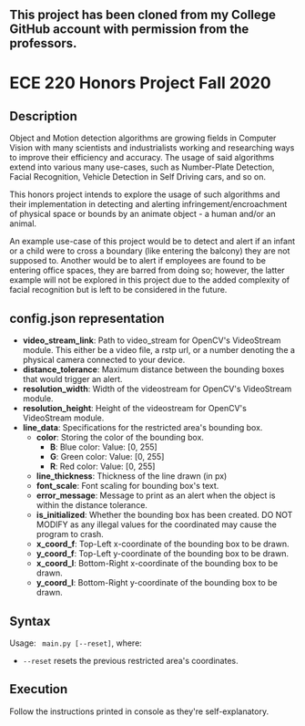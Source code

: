 ## This project has been cloned from my College GitHub account with permission from the professors.

# ECE 220 Honors Project Fall 2020

## Description

Object and Motion detection algorithms are growing fields in Computer Vision with many scientists and industrialists working and researching ways to improve their efficiency and accuracy. The usage of said algorithms extend into various many use-cases, such as Number-Plate Detection, Facial Recognition, Vehicle Detection in Self Driving cars, and so on.

This honors project intends to explore the usage of such algorithms and their implementation in detecting and alerting infringement/encroachment of physical space or bounds by an animate object - a human and/or an animal.

An example use-case of this project would be to detect and alert if an infant or a child were to cross a boundary (like entering the balcony) they are not supposed to. Another would be to alert if employees are found to be entering office spaces, they are barred from doing so; however, the latter example will not be explored in this project due to the added complexity of facial recognition but is left to be considered in the future.

## config.json representation
* **video_stream_link**: Path to video_stream for OpenCV's VideoStream module. This either be a video file, a rstp url, or a number denoting the a physical camera connected to your device. 
* **distance_tolerance**: Maximum distance between the bounding boxes that would trigger an alert. 
* **resolution_width**: Width of the videostream for OpenCV's VideoStream module. 
* **resolution_height**: Height of the videostream for OpenCV's VideoStream module.
* **line_data**: Specifications for the restricted area's bounding box.
  * **color**: Storing the color of the bounding box.
    * **B**: Blue color: Value: [0, 255]
    * **G**: Green color: Value: [0, 255]
    * **R**: Red color: Value: [0, 255]
  * **line_thickness**: Thickness of the line drawn (in px)
  * **font_scale**: Font scaling for bounding box's text.
  * **error_message**: Message to print as an alert when the object is within the distance tolerance.
  * **is_initialized**: Whether the bounding box has been created. DO NOT MODIFY as any illegal values for the coordinated may cause the program to crash.
  * **x_coord_f**: Top-Left x-coordinate of the bounding box to be drawn.
  * **y_coord_f**: Top-Left y-coordinate of the bounding box to be drawn.
  * **x_coord_l**: Bottom-Right x-coordinate of the bounding box to be drawn.
  * **y_coord_l**: Bottom-Right y-coordinate of the bounding box to be drawn.
  
## Syntax
Usage: ` main.py [--reset]`, where:
   * `--reset` resets the previous restricted area's coordinates. 

## Execution
Follow the instructions printed in console as they're self-explanatory.
